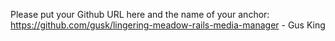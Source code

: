 Please put your Github URL here and the name of your anchor:
https://github.com/gusk/lingering-meadow-rails-media-manager - Gus King
